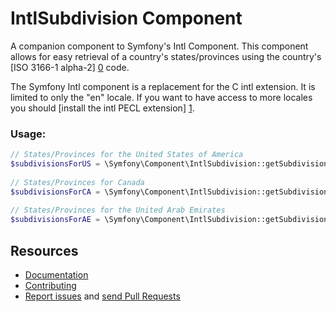 IntlSubdivision Component
=============

A companion component to Symfony's Intl Component. This component allows for easy retrieval of a country's states/provinces
using the country's [ISO 3166-1 alpha-2] [0] code.

The Symfony Intl component is a replacement for the C intl extension. It is limited to only the "en" locale. If you want
to have access to more locales you should [install the intl PECL extension] [1].

### Usage:

```php
// States/Provinces for the United States of America
$subdivisionsForUS = \Symfony\Component\IntlSubdivision::getSubdivision()->getStatesAndProvincesForCountry('US');
  
// States/Provinces for Canada
$subdivisionsForCA = \Symfony\Component\IntlSubdivision::getSubdivision()->getStatesAndProvincesForCountry('CA');
  
// States/Provinces for the United Arab Emirates
$subdivisionsForAE = \Symfony\Component\IntlSubdivision::getSubdivision()->getStatesAndProvincesForCountry('AE');
```


Resources
---------

  * [Documentation](https://symfony.com/doc/current/components/intl.html)
  * [Contributing](https://symfony.com/doc/current/contributing/index.html)
  * [Report issues](https://github.com/trickeyone/intl-subdivision/issues) and
    [send Pull Requests](https://github.com/trickeyone/intl-subdivision/pulls)

[0]: http://www.iso.org/iso/home/standards/country_codes.htm
[1]: http://www.php.net/manual/en/intl.setup.php
